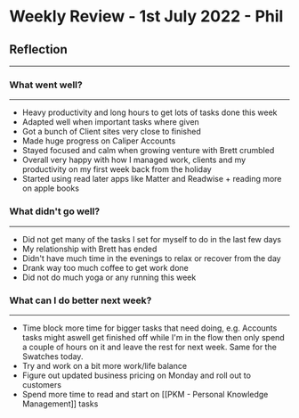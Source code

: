 
# Weekly Review - 1st July 2022 - Phil

## Reflection
---


### What went well?
---
-   Heavy productivity and long hours to get lots of tasks done this week
-   Adapted well when important tasks where given
-   Got a bunch of Client sites very close to finished
-   Made huge progress on Caliper Accounts
-   Stayed focused and calm when growing venture with Brett crumbled
-   Overall very happy with how I managed work, clients and my productivity on my first week back from the holiday
-   Started using read later apps like Matter and Readwise + reading more on apple books


### What didn't go well?
---
-   Did not get many of the tasks I set for myself to do in the last few days
-   My relationship with Brett has ended
-   Didn't have much time in the evenings to relax or recover from the day
-   Drank way too much coffee to get work done
-   Did not do much yoga or any running this week


### What can I do better next week?
---
-   Time block more time for bigger tasks that need doing, e.g. Accounts tasks might aswell get finished off while I'm in the flow then only spend a couple of hours on it and leave the rest for next week. Same for the Swatches today.
-   Try and work on a bit more work/life balance
-   Figure out updated business pricing on Monday and roll out to customers
-   Spend more time to read and start on [[PKM - Personal Knowledge Management]] tasks
